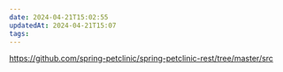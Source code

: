```yaml
---
date: 2024-04-21T15:02:55
updatedAt: 2024-04-21T15:07
tags: 
---
```

https://github.com/spring-petclinic/spring-petclinic-rest/tree/master/src